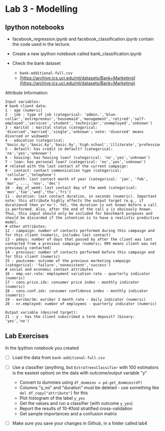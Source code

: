 # Lab 3 - Modelling

## Ipython notebooks

* facebook_regression.ipynb and facebook_classification.ipynb contain the code used in the lecture.
    
* Create a new ipython notebook called bank_classification.ipynb
	
* Check the bank dataset
	* ``bank-additional-full.csv``
	* [https://archive.ics.uci.edu/ml/datasets/Bank+Marketing](https://archive.ics.uci.edu/ml/datasets/Bank+Marketing)

Attribute Information:

~~~
Input variables:
# bank client data:
1 - age (numeric)
2 - job : type of job (categorical: 'admin.','blue-collar','entrepreneur','housemaid','management','retired','self-employed','services','student','technician','unemployed','unknown')
3 - marital : marital status (categorical: 'divorced','married','single','unknown'; note: 'divorced' means divorced or widowed)
4 - education (categorical: 'basic.4y','basic.6y','basic.9y','high.school','illiterate','professional.course','university.degree','unknown')
5 - default: has credit in default? (categorical: 'no','yes','unknown')
6 - housing: has housing loan? (categorical: 'no','yes','unknown')
7 - loan: has personal loan? (categorical: 'no','yes','unknown')
# related with the last contact of the current campaign:
8 - contact: contact communication type (categorical: 'cellular','telephone') 
9 - month: last contact month of year (categorical: 'jan', 'feb', 'mar', ..., 'nov', 'dec')
10 - day_of_week: last contact day of the week (categorical: 'mon','tue','wed','thu','fri')
11 - duration: last contact duration, in seconds (numeric). Important note: this attribute highly affects the output target (e.g., if duration=0 then y='no'). Yet, the duration is not known before a call is performed. Also, after the end of the call y is obviously known. Thus, this input should only be included for benchmark purposes and should be discarded if the intention is to have a realistic predictive model.
# other attributes:
12 - campaign: number of contacts performed during this campaign and for this client (numeric, includes last contact)
13 - pdays: number of days that passed by after the client was last contacted from a previous campaign (numeric; 999 means client was not previously contacted)
14 - previous: number of contacts performed before this campaign and for this client (numeric)
15 - poutcome: outcome of the previous marketing campaign (categorical: 'failure','nonexistent','success')
# social and economic context attributes
16 - emp.var.rate: employment variation rate - quarterly indicator (numeric)
17 - cons.price.idx: consumer price index - monthly indicator (numeric) 
18 - cons.conf.idx: consumer confidence index - monthly indicator (numeric) 
19 - euribor3m: euribor 3 month rate - daily indicator (numeric)
20 - nr.employed: number of employees - quarterly indicator (numeric)

Output variable (desired target):
21 - y - has the client subscribed a term deposit? (binary: 'yes','no')

~~~


## Lab Exercises
In the Ipython notebook you created

- [ ] Load the data from `bank-additional-full.csv`
- [ ] Use a classifier (anything, but `ExtraTreesClassifier` with 100 estimators is the easiest option) on the data with outcome/output variable "y"
    * Convert to dummies using `df_dummies = pd.get_dummies(df)`
    * Columns "y_no" and "duration" must be deleted - use something like `del df_copy["attribute"]` for this
    * Plot histogram of the label `y_yes`
    * Get the values and run a classifier (with outcome `y_yes`)
    * Report the results of 10-Kfold stratified cross-validation
    * Get sample importances and a confusion matrix
    
- [ ] Make sure you save your changes in Github, in a folder called lab4






